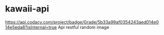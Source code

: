 # kawaii-api
https://api.codacy.com/project/badge/Grade/5b33a99af0354243aed014e014e5eda8?isInternal=true
Api restful random image
